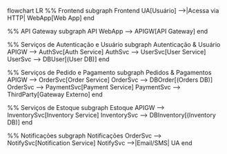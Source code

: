 flowchart LR
  %% Frontend
  subgraph Frontend
    UA[Usuário] -->|Acessa via HTTP| WebApp[Web App]
  end

  %% API Gateway
  subgraph API
    WebApp --> APIGW[API Gateway]
  end

  %% Serviços de Autenticação e Usuário
  subgraph Autenticação & Usuário
    APIGW --> AuthSvc[Auth Service]
    AuthSvc --> UserSvc[User Service]
    UserSvc --> DBUser[(User DB)]
  end

  %% Serviços de Pedido e Pagamento
  subgraph Pedidos & Pagamentos
    APIGW --> OrderSvc[Order Service]
    OrderSvc --> DBOrder[(Orders DB)]
    OrderSvc --> PaymentSvc[Payment Service]
    PaymentSvc --> ThirdParty[Gateway Externo]
  end

  %% Serviços de Estoque
  subgraph Estoque
    APIGW --> InventorySvc[Inventory Service]
    InventorySvc --> DBInventory[(Inventory DB)]
  end

  %% Notificações
  subgraph Notificações
    OrderSvc --> NotifySvc[Notification Service]
    NotifySvc -->|Email/SMS| UA
  end
